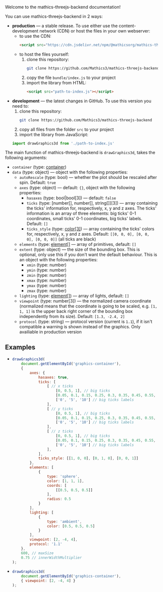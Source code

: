 Welcome to the mathics-threejs-backend documentation!

You can use mathics-threejs-backend in 2 ways:
- **production** — a stable release. To use either use the content-development network (CDN) or host the files in your own webserver:
  - to use the CDN:
    ```html
    <script src="https://cdn.jsdelivr.net/npm/@mathicsorg/mathics-threejs-backend"></script>
    ```
  - to host the files yourself:
    1. clone this repository:
       ```sh
       git clone https://github.com/Mathics3/mathics-threejs-backend
       ```
    2. copy the file `bundle/index.js` to your project
    3. import the library from HTML:
       ```html
       <script src="path-to-index.js"></script>
       ```
- **development** — the latest changes in GitHub. To use this version you need to:
  1. clone this repository:
     ```sh
     git clone https://github.com/Mathics3/mathics-threejs-backend
     ```
  2. copy all files from the folder `src` to your project
  3. import the library from JavaScript:
  ```js
  import drawGraphics3d from './path-to-index.js'
  ```

The main function of mathics-threejs-backend is `drawGraphics3d`, takes the following arguments:
- `container` (type: [container](/mathics-threejs-backend/types/container))
- `data` (type: object) — object with the following properties:
  - `autoRescale` (type: bool) — whether the plot should be rescaled after spin. Default: `true`
  - `axes` (type: object) — default: `{}`, object with the following properties:
    - `hasaxes` (type: bool\|bool[3]) — default: `false`
    - `ticks` (type: [number[], number[], string[]][3]) — array containing the ticks' information for, respectively, x, y and z axes. The ticks' information is an array of three elements: big ticks' 0-1 coordinates, small ticks' 0-1 coordinates, big ticks' labels. Default: `[]`
    - `ticks_style` (type: [color[3]](/mathics-threejs-backend/types/color)) — array containing the ticks' colors for, respectively, x, y and z axes. Default: `[[0, 0, 0], [0, 0, 0], [0, 0, 0]]` (all ticks are black)
  - `elements` (type: [element[]](/mathics-threejs-backend/types/color) — array of primitives, default: `[]`
  - `extent` (type: object) — the size of the bounding box. This is optional, only use this if you don't want the default behaviour. This is an object with the following properties:
    - `xmin` (type: number)
    - `ymin` (type: number)
    - `zmin` (type: number)
    - `xmax` (type: number)
    - `ymax` (type: number)
    - `zmax` (type: number)
  - `lighting` (type: [element[]](/mathics-threejs-backend/types/element)) — array of lights, default: `[]`
  - `viewpoint` (type: number[3]) — the normalized camera coordinate (normalized means that the coordinate is going to be scaled, e.g. `[1, 1, 1]` is the upper back right corner of the bounding box independently from its size). Default: `[1.3, -2.4, 2]`
  - `protocol` (type: string) — protocol version (current is `1.1`), if it isn't compatible a warning is shown instead of the graphics. Only availiable in production version

## Examples
- ```js
  drawGraphics3d(
      document.getElementById('graphics-container'),
      {
          axes: {
              hasaxes: true,
              ticks: [
                  [ // x ticks
                      [0, 0.5, 1], // big ticks
                      [0.05, 0.1, 0.15, 0.25, 0.3, 0.35, 0.45, 0.55, 0.65, 0.7, 0.75, 0.85, 0.9, 0.95], // small ticks
                      ['0', '5', '10'] // big ticks labels
                  ],
                  [ // y ticks
                      [0, 0.5, 1], // big ticks
                      [0.05, 0.1, 0.15, 0.25, 0.3, 0.35, 0.45, 0.55, 0.65, 0.7, 0.75, 0.85, 0.9, 0.95], // small ticks
                      ['0', '5', '10'] // big ticks labels
                  ],
                  [ // z ticks
                      [0, 0.5, 1], // big ticks
                      [0.05, 0.1, 0.15, 0.25, 0.3, 0.35, 0.45, 0.55, 0.65, 0.7, 0.75, 0.85, 0.9, 0.95], // small ticks
                      ['0', '5', '10'] // big ticks labels
                  ],
              ],
              ticks_style: [[1, 0, 0], [0, 1, 0], [0, 0, 1]]
          },
          elements: [
              {
                  type: 'sphere',
                  color: [1, 1, 1],
                  coords: [
                      [[0.5, 0.5, 0.5]]
                  ],
                  radius: 0.5
              }
          ],
          lighting: [
              {
                  type: 'ambient',
                  color: [0.5, 0.5, 0.5]
              }
          ],
          viewpoint: [2, -4, 4],
          protocol: '1.1'
      },
      600, // maxSize
      0.75 // innerWidthMultiplier
  );
  ```
  <div style='position: relative;' class='center' id='graphics-container-1'></div>
  <script>
      drawGraphics3d(
          document.getElementById('graphics-container-1'),
          {
              axes: {
                  hasaxes: true,
                  ticks: [
                      [ // x ticks
                          [0, 0.5, 1], // big ticks
                          [0.05, 0.1, 0.15, 0.25, 0.3, 0.35, 0.45, 0.55, 0.65, 0.7, 0.75, 0.85, 0.9, 0.95], // small ticks
                          ['0', '5', '10'] // big ticks labels
                      ],
                      [ // y ticks
                          [0, 0.5, 1], // big ticks
                          [0.05, 0.1, 0.15, 0.25, 0.3, 0.35, 0.45, 0.55, 0.65, 0.7, 0.75, 0.85, 0.9, 0.95], // small ticks
                          ['0', '5', '10'] // big ticks labels
                      ],
                      [ // z ticks
                          [0, 0.5, 1], // big ticks
                          [0.05, 0.1, 0.15, 0.25, 0.3, 0.35, 0.45, 0.55, 0.65, 0.7, 0.75, 0.85, 0.9, 0.95], // small ticks
                          ['0', '5', '10'] // big ticks labels
                      ],
                  ],
                  ticks_style: [[1, 0, 0], [0, 1, 0], [0, 0, 1]]
              },
              elements: [
                  {
                      type: 'sphere',
                      color: [1, 1, 1],
                      coords: [
                          [[0.5, 0.5, 0.5]]
                      ],
                      radius: 0.5
                  }
              ],
              lighting: [
                  {
                      type: 'ambient',
                      color: [0.5, 0.5, 0.5]
                  }
              ],
              viewpoint: [2, -4, 4],
              protocol: '1.1'
          },
          600, // maxSize
          0.75 // innerWidthMultiplier
      );
  </script>
- ```js
  drawGraphics3d(
      document.getElementById('graphics-container'),
      { viewpoint: [2, -4, 4] }
  );
  ```
  <div class='center' id='graphics-container-2'></div>
  <script>
      drawGraphics3d(
          document.getElementById('graphics-container-2'),
          { viewpoint: [2, -4, 4] }
      );
  </script>
